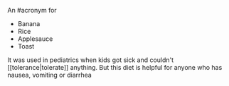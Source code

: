 An #acronym for

- Banana
- Rice
- Applesauce
- Toast

It was used in pediatrics when kids got sick and couldn't [[tolerance|tolerate]] anything. But this diet is helpful for anyone who has nausea, vomiting or diarrhea
